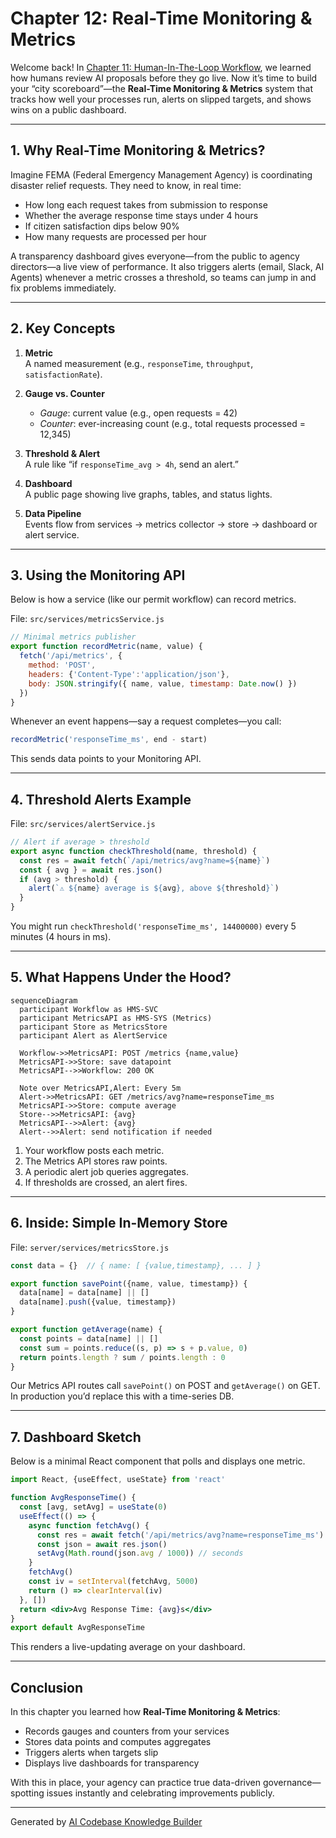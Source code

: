 # Chapter 12: Real-Time Monitoring & Metrics

Welcome back! In [Chapter 11: Human-In-The-Loop Workflow](11_human_in_the_loop_workflow_.md), we learned how humans review AI proposals before they go live. Now it’s time to build your “city scoreboard”—the **Real-Time Monitoring & Metrics** system that tracks how well your processes run, alerts on slipped targets, and shows wins on a public dashboard.

---

## 1. Why Real-Time Monitoring & Metrics?

Imagine FEMA (Federal Emergency Management Agency) is coordinating disaster relief requests. They need to know, in real time:

- How long each request takes from submission to response  
- Whether the average response time stays under 4 hours  
- If citizen satisfaction dips below 90%  
- How many requests are processed per hour  

A transparency dashboard gives everyone—from the public to agency directors—a live view of performance. It also triggers alerts (email, Slack, AI Agents) whenever a metric crosses a threshold, so teams can jump in and fix problems immediately.

---

## 2. Key Concepts

1. **Metric**  
   A named measurement (e.g., `responseTime`, `throughput`, `satisfactionRate`).

2. **Gauge vs. Counter**  
   - *Gauge*: current value (e.g., open requests = 42)  
   - *Counter*: ever-increasing count (e.g., total requests processed = 12,345)

3. **Threshold & Alert**  
   A rule like “if `responseTime_avg > 4h`, send an alert.”

4. **Dashboard**  
   A public page showing live graphs, tables, and status lights.

5. **Data Pipeline**  
   Events flow from services → metrics collector → store → dashboard or alert service.

---

## 3. Using the Monitoring API

Below is how a service (like our permit workflow) can record metrics.

File: `src/services/metricsService.js`
```js
// Minimal metrics publisher
export function recordMetric(name, value) {
  fetch('/api/metrics', {
    method: 'POST',
    headers: {'Content-Type':'application/json'},
    body: JSON.stringify({ name, value, timestamp: Date.now() })
  })
}
```
Whenever an event happens—say a request completes—you call:
```js
recordMetric('responseTime_ms', end - start)
```
This sends data points to your Monitoring API.

---

## 4. Threshold Alerts Example

File: `src/services/alertService.js`
```js
// Alert if average > threshold
export async function checkThreshold(name, threshold) {
  const res = await fetch(`/api/metrics/avg?name=${name}`)
  const { avg } = await res.json()
  if (avg > threshold) {
    alert(`⚠️ ${name} average is ${avg}, above ${threshold}`)
  }
}
```
You might run `checkThreshold('responseTime_ms', 14400000)` every 5 minutes (4 hours in ms).

---

## 5. What Happens Under the Hood?

```mermaid
sequenceDiagram
  participant Workflow as HMS-SVC
  participant MetricsAPI as HMS-SYS (Metrics)
  participant Store as MetricsStore
  participant Alert as AlertService

  Workflow->>MetricsAPI: POST /metrics {name,value}
  MetricsAPI->>Store: save datapoint
  MetricsAPI-->>Workflow: 200 OK

  Note over MetricsAPI,Alert: Every 5m
  Alert->>MetricsAPI: GET /metrics/avg?name=responseTime_ms
  MetricsAPI->>Store: compute average
  Store-->>MetricsAPI: {avg}
  MetricsAPI-->>Alert: {avg}
  Alert-->>Alert: send notification if needed
```

1. Your workflow posts each metric.  
2. The Metrics API stores raw points.  
3. A periodic alert job queries aggregates.  
4. If thresholds are crossed, an alert fires.

---

## 6. Inside: Simple In-Memory Store

File: `server/services/metricsStore.js`
```js
const data = {}  // { name: [ {value,timestamp}, ... ] }

export function savePoint({name, value, timestamp}) {
  data[name] = data[name] || []
  data[name].push({value, timestamp})
}

export function getAverage(name) {
  const points = data[name] || []
  const sum = points.reduce((s, p) => s + p.value, 0)
  return points.length ? sum / points.length : 0
}
```
Our Metrics API routes call `savePoint()` on POST and `getAverage()` on GET. In production you’d replace this with a time-series DB.

---

## 7. Dashboard Sketch

Below is a minimal React component that polls and displays one metric.

```jsx
import React, {useEffect, useState} from 'react'

function AvgResponseTime() {
  const [avg, setAvg] = useState(0)
  useEffect(() => {
    async function fetchAvg() {
      const res = await fetch('/api/metrics/avg?name=responseTime_ms')
      const json = await res.json()
      setAvg(Math.round(json.avg / 1000)) // seconds
    }
    fetchAvg()
    const iv = setInterval(fetchAvg, 5000)
    return () => clearInterval(iv)
  }, [])
  return <div>Avg Response Time: {avg}s</div>
}
export default AvgResponseTime
```
This renders a live-updating average on your dashboard.

---

## Conclusion

In this chapter you learned how **Real-Time Monitoring & Metrics**:

- Records gauges and counters from your services  
- Stores data points and computes aggregates  
- Triggers alerts when targets slip  
- Displays live dashboards for transparency  

With this in place, your agency can practice true data-driven governance—spotting issues instantly and celebrating improvements publicly.

---

Generated by [AI Codebase Knowledge Builder](https://github.com/The-Pocket/Tutorial-Codebase-Knowledge)